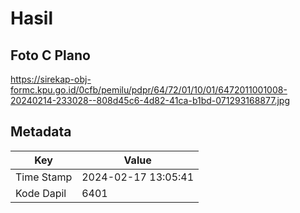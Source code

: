 # Hasil

## Foto C Plano

https://sirekap-obj-formc.kpu.go.id/0cfb/pemilu/pdpr/64/72/01/10/01/6472011001008-20240214-233028--808d45c6-4d82-41ca-b1bd-071293168877.jpg


## Metadata

| Key        | Value               |
| ---------- | ------------------- |
| Time Stamp | 2024-02-17 13:05:41 |
| Kode Dapil | 6401                |



